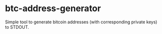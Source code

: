 # btc-address-generator
Simple tool to generate bitcoin addresses (with corresponding private keys) to STDOUT.
